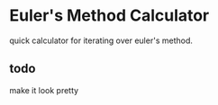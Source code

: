 # Euler's Method Calculator
quick calculator for iterating over euler's method.

## todo
make it look pretty
